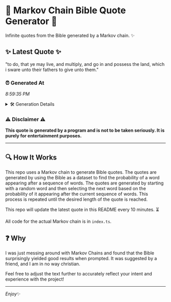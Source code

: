 # 📖 Markov Chain Bible Quote Generator 📖

Infinite quotes from the Bible generated by a Markov chain. ✨

## ✨ Latest Quote ✨
"to do, that ye may live, and multiply, and go in and possess the land, which i sware unto their fathers to give unto them."

### ⏰ Generated At
*8:59:35 PM*

<details>
    <summary>🛠️ Generation Details</summary>
    <p>
        <strong>🌱 Seed:</strong> to<br>
        <strong>🔄 Iterations:</strong> 24<br>
        <strong>📜 Context History:</strong><br>[ to ]: do,<br>[ to, do, ]: that<br>[ to, do,, that ]: ye<br>[ to, do,, that, ye ]: may<br>[ to, do,, that, ye, may ]: live,<br>[ to, do,, that, ye, may, live, ]: and<br>[ do,, that, ye, may, live,, and ]: multiply,<br>[ that, ye, may, live,, and, multiply, ]: and<br>[ ye, may, live,, and, multiply,, and ]: go<br>[ may, live,, and, multiply,, and, go ]: in<br>[ live,, and, multiply,, and, go, in ]: and<br>[ and, multiply,, and, go, in, and ]: possess<br>[ multiply,, and, go, in, and, possess ]: the<br>[ and, go, in, and, possess, the ]: land,<br>[ go, in, and, possess, the, land, ]: which<br>[ in, and, possess, the, land,, which ]: i<br>[ and, possess, the, land,, which, i ]: sware<br>[ possess, the, land,, which, i, sware ]: unto<br>[ the, land,, which, i, sware, unto ]: their<br>[ land,, which, i, sware, unto, their ]: fathers<br>[ which, i, sware, unto, their, fathers ]: to<br>[ i, sware, unto, their, fathers, to ]: give<br>[ sware, unto, their, fathers, to, give ]: unto<br>[ unto, their, fathers, to, give, unto ]: them.<br>
    </p>
</details>

### ⚠️ Disclaimer ⚠️
**This quote is generated by a program and is not to be taken seriously. It is purely for entertainment purposes.**

---

## 🔍 How It Works

This repo uses a Markov chain to generate Bible quotes. The quotes are generated by using the Bible as a dataset to find the probability of a word appearing after a sequence of words. The quotes are generated by starting with a random word and then selecting the next word based on the probability of it appearing after the current sequence of words. This process is repeated until the desired length of the quote is reached.

This repo will update the latest quote in this README every 10 minutes. ⏳

All code for the actual Markov chain is in `index.ts`.

## ❓ Why

I was just messing around with Markov Chains and found that the Bible surprisingly yielded good results when prompted. 
It was suggested by a friend, and I am in no way christian.

Feel free to adjust the text further to accurately reflect your intent and experience with the project!

---

*Enjoy*✨
